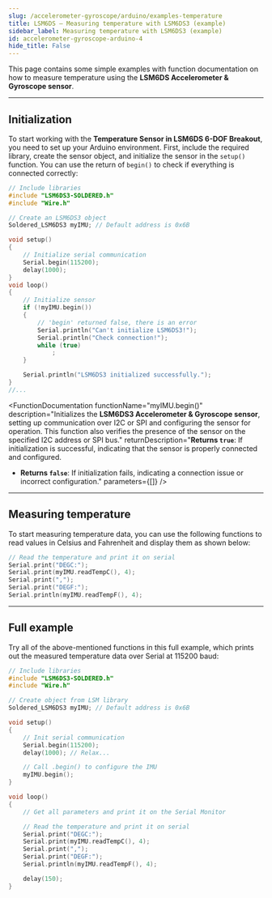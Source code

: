 ```yaml
---
slug: /accelerometer-gyroscope/arduino/examples-temperature 
title: LSM6DS – Measuring temperature with LSM6DS3 (example)
sidebar_label: Measuring temperature with LSM6DS3 (example)
id: accelerometer-gyroscope-arduino-4 
hide_title: False
---
```


This page contains some simple examples with function documentation on how to measure temperature using the **LSM6DS Accelerometer & Gyroscope sensor**.

---

## Initialization

To start working with the **Temperature Sensor in LSM6DS 6-DOF Breakout**, you need to set up your Arduino environment. First, include the required library, create the sensor object, and initialize the sensor in the `setup()` function. You can use the return of `begin()` to check if everything is connected correctly:

```cpp
// Include libraries
#include "LSM6DS3-SOLDERED.h"
#include "Wire.h"

// Create an LSM6DS3 object
Soldered_LSM6DS3 myIMU; // Default address is 0x6B

void setup()
{
    // Initialize serial communication
    Serial.begin(115200);
    delay(1000); 
}
void loop()
{
    // Initialize sensor
    if (!myIMU.begin())
    {
        // 'begin' returned false, there is an error
        Serial.println("Can't initialize LSM6DS3!");
        Serial.println("Check connection!");
        while (true)
            ;
    }

    Serial.println("LSM6DS3 initialized successfully.");
}
//...
```

<FunctionDocumentation
  functionName="myIMU.begin()"
  description="Initializes the **LSM6DS3 Accelerometer & Gyroscope sensor**, setting up communication over I2C or SPI and configuring the sensor for operation. This function also verifies the presence of the sensor on the specified I2C address or SPI bus."
  returnDescription="**Returns `true`**: If initialization is successful, indicating that the sensor is properly connected and configured.
- **Returns `false`**: If initialization fails, indicating a connection issue or incorrect configuration."
  parameters={[]}
/>

---

## Measuring temperature

To start measuring temperature data, you can use the following functions to read values in Celsius and Fahrenheit and display them as shown below:

```cpp
// Read the temperature and print it on serial
Serial.print("DEGC:");
Serial.print(myIMU.readTempC(), 4);
Serial.print(",");
Serial.print("DEGF:");
Serial.println(myIMU.readTempF(), 4);
```

<FunctionDocumentation
  functionName="myIMU.readTemp*()"
  description="Reads the temperature value from the LSM6DS3 sensor in Celsius (`readTempC`) or Fahrenheit (`readTempF`)."
  returnDescription="Returns a floating-point number representing the temperature in degrees Celsius or Fahrenheit."
  parameters={[]}
/>

---

## Full example

Try all of the above-mentioned functions in this full example, which prints out the measured temperature data over Serial at 115200 baud:

```cpp
// Include libraries
#include "LSM6DS3-SOLDERED.h"
#include "Wire.h"

// Create object from LSM library
Soldered_LSM6DS3 myIMU; // Default address is 0x6B

void setup()
{
    // Init serial communication
    Serial.begin(115200);
    delay(1000); // Relax...

    // Call .begin() to configure the IMU
    myIMU.begin();
}

void loop()
{
    // Get all parameters and print it on the Serial Monitor

    // Read the temperature and print it on serial
    Serial.print("DEGC:");
    Serial.print(myIMU.readTempC(), 4);
    Serial.print(",");
    Serial.print("DEGF:");
    Serial.println(myIMU.readTempF(), 4);

    delay(150);
}
```
<QuickLink 
  title="minimalistExample.ino" 
  description="Most basic example of use. Example using the LSM6DS3 with basic settings"
  url="https://github.com/SolderedElectronics/Soldered-LSM6DS3-Arduino-Library/blob/main/examples/MinimalistExample/MinimalistExample.ino" 
/>